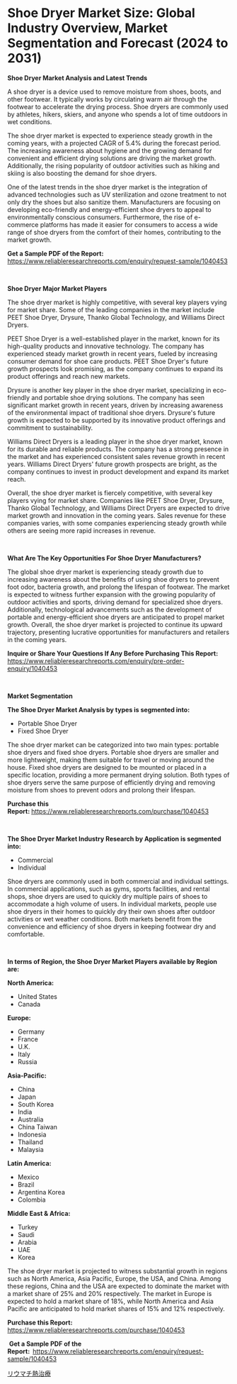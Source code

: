 <p><h1>Shoe Dryer Market Size: Global Industry Overview, Market Segmentation and Forecast (2024 to 2031)</h1></p><p><strong>Shoe Dryer Market Analysis and Latest Trends</strong></p>
<p><p>A shoe dryer is a device used to remove moisture from shoes, boots, and other footwear. It typically works by circulating warm air through the footwear to accelerate the drying process. Shoe dryers are commonly used by athletes, hikers, skiers, and anyone who spends a lot of time outdoors in wet conditions.</p><p>The shoe dryer market is expected to experience steady growth in the coming years, with a projected CAGR of 5.4% during the forecast period. The increasing awareness about hygiene and the growing demand for convenient and efficient drying solutions are driving the market growth. Additionally, the rising popularity of outdoor activities such as hiking and skiing is also boosting the demand for shoe dryers.</p><p>One of the latest trends in the shoe dryer market is the integration of advanced technologies such as UV sterilization and ozone treatment to not only dry the shoes but also sanitize them. Manufacturers are focusing on developing eco-friendly and energy-efficient shoe dryers to appeal to environmentally conscious consumers. Furthermore, the rise of e-commerce platforms has made it easier for consumers to access a wide range of shoe dryers from the comfort of their homes, contributing to the market growth.</p></p>
<p><strong>Get a Sample PDF of the Report:&nbsp;</strong> <a href="https://www.reliableresearchreports.com/enquiry/request-sample/1040453">https://www.reliableresearchreports.com/enquiry/request-sample/1040453</a></p>
<p>&nbsp;</p>
<p><strong>Shoe Dryer Major Market Players</strong></p>
<p><p>The shoe dryer market is highly competitive, with several key players vying for market share. Some of the leading companies in the market include PEET Shoe Dryer, Drysure, Thanko Global Technology, and Williams Direct Dryers.</p><p>PEET Shoe Dryer is a well-established player in the market, known for its high-quality products and innovative technology. The company has experienced steady market growth in recent years, fueled by increasing consumer demand for shoe care products. PEET Shoe Dryer's future growth prospects look promising, as the company continues to expand its product offerings and reach new markets.</p><p>Drysure is another key player in the shoe dryer market, specializing in eco-friendly and portable shoe drying solutions. The company has seen significant market growth in recent years, driven by increasing awareness of the environmental impact of traditional shoe dryers. Drysure's future growth is expected to be supported by its innovative product offerings and commitment to sustainability.</p><p>Williams Direct Dryers is a leading player in the shoe dryer market, known for its durable and reliable products. The company has a strong presence in the market and has experienced consistent sales revenue growth in recent years. Williams Direct Dryers' future growth prospects are bright, as the company continues to invest in product development and expand its market reach.</p><p>Overall, the shoe dryer market is fiercely competitive, with several key players vying for market share. Companies like PEET Shoe Dryer, Drysure, Thanko Global Technology, and Williams Direct Dryers are expected to drive market growth and innovation in the coming years. Sales revenue for these companies varies, with some companies experiencing steady growth while others are seeing more rapid increases in revenue.</p></p>
<p>&nbsp;</p>
<p><strong>What Are The Key Opportunities For Shoe Dryer Manufacturers?</strong></p>
<p><p>The global shoe dryer market is experiencing steady growth due to increasing awareness about the benefits of using shoe dryers to prevent foot odor, bacteria growth, and prolong the lifespan of footwear. The market is expected to witness further expansion with the growing popularity of outdoor activities and sports, driving demand for specialized shoe dryers. Additionally, technological advancements such as the development of portable and energy-efficient shoe dryers are anticipated to propel market growth. Overall, the shoe dryer market is projected to continue its upward trajectory, presenting lucrative opportunities for manufacturers and retailers in the coming years.</p></p>
<p><strong>Inquire or Share Your Questions If Any Before Purchasing This Report:</strong> <a href="https://www.reliableresearchreports.com/enquiry/pre-order-enquiry/1040453">https://www.reliableresearchreports.com/enquiry/pre-order-enquiry/1040453</a></p>
<p>&nbsp;</p>
<p><strong>Market Segmentation</strong></p>
<p><strong>The Shoe Dryer Market Analysis by types is segmented into:</strong></p>
<p><ul><li>Portable Shoe Dryer</li><li>Fixed Shoe Dryer</li></ul></p>
<p><p>The shoe dryer market can be categorized into two main types: portable shoe dryers and fixed shoe dryers. Portable shoe dryers are smaller and more lightweight, making them suitable for travel or moving around the house. Fixed shoe dryers are designed to be mounted or placed in a specific location, providing a more permanent drying solution. Both types of shoe dryers serve the same purpose of efficiently drying and removing moisture from shoes to prevent odors and prolong their lifespan.</p></p>
<p><strong>Purchase this Report:&nbsp;</strong><a href="https://www.reliableresearchreports.com/purchase/1040453">https://www.reliableresearchreports.com/purchase/1040453</a></p>
<p>&nbsp;</p>
<p><strong>The Shoe Dryer Market Industry Research by Application is segmented into:</strong></p>
<p><ul><li>Commercial</li><li>Individual</li></ul></p>
<p><p>Shoe dryers are commonly used in both commercial and individual settings. In commercial applications, such as gyms, sports facilities, and rental shops, shoe dryers are used to quickly dry multiple pairs of shoes to accommodate a high volume of users. In individual markets, people use shoe dryers in their homes to quickly dry their own shoes after outdoor activities or wet weather conditions. Both markets benefit from the convenience and efficiency of shoe dryers in keeping footwear dry and comfortable.</p></p>
<p>&nbsp;</p>
<p><strong>In terms of Region, the Shoe Dryer Market Players available by Region are:</strong></p>
<p>
    <p> <strong> North America: </strong>
        <ul>
            <li>United States</li>
            <li>Canada</li>
        </ul>
        </p> 
    <p> <strong> Europe: </strong>
        <ul>
            <li>Germany</li>
            <li>France</li>
            <li>U.K.</li>
            <li>Italy</li>
            <li>Russia</li>
        </ul>
        </p> 
    <p> <strong> Asia-Pacific: </strong>
        <ul>
            <li>China</li>
            <li>Japan</li>
            <li>South Korea</li>
            <li>India</li>
            <li>Australia</li>
            <li>China Taiwan</li>
            <li>Indonesia</li>
            <li>Thailand</li>
            <li>Malaysia</li>
        </ul>
        </p> 
    <p> <strong> Latin America: </strong>
        <ul>
            <li>Mexico</li>
            <li>Brazil</li>
            <li>Argentina Korea</li>
            <li>Colombia</li>
        </ul>
        </p> 
    <p> <strong> Middle East & Africa: </strong>
        <ul>
            <li>Turkey</li>
            <li>Saudi</li>
            <li>Arabia</li>
            <li>UAE</li>
            <li>Korea</li>
        </ul>
    </p>
    </p>
<p><p>The shoe dryer market is projected to witness substantial growth in regions such as North America, Asia Pacific, Europe, the USA, and China. Among these regions, China and the USA are expected to dominate the market with a market share of 25% and 20% respectively. The market in Europe is expected to hold a market share of 18%, while North America and Asia Pacific are anticipated to hold market shares of 15% and 12% respectively.</p></p>
<p><strong>Purchase this Report: </strong><a href="https://www.reliableresearchreports.com/purchase/1040453">https://www.reliableresearchreports.com/purchase/1040453</a></p>
<p>&nbsp;<strong>Get a Sample PDF of the Report:&nbsp;&nbsp;</strong><a href="https://www.reliableresearchreports.com/enquiry/request-sample/1040453">https://www.reliableresearchreports.com/enquiry/request-sample/1040453</a></p>
<p><strong></strong></p>
<p><p><a href="https://github.com/SantosDicki04/Market-Research-Report-List-1/blob/main/85283756061.md">リウマチ熱治療</a></p></p>